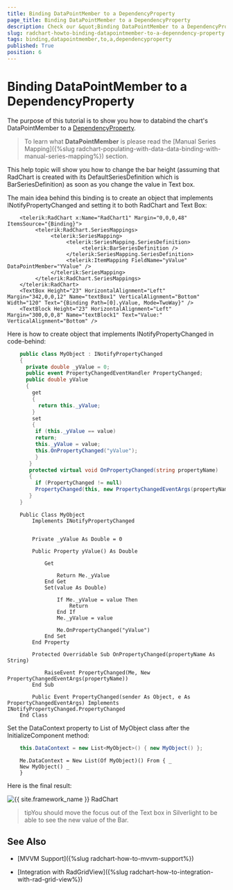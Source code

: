 ```yaml
---
title: Binding DataPointMember to a DependencyProperty
page_title: Binding DataPointMember to a DependencyProperty
description: Check our &quot;Binding DataPointMember to a DependencyProperty&quot; documentation article for the RadChart {{ site.framework_name }} control.
slug: radchart-howto-binding-datapointmember-to-a-depenndency-property
tags: binding,datapointmember,to,a,dependencyproperty
published: True
position: 6
---
```


# Binding DataPointMember to a DependencyProperty



The purpose of this tutorial is to show you how to databind the chart's DataPointMember to a [DependencyProperty](http://msdn.microsoft.com/en-us/library/ms752914.aspx).

>To learn what __DataPointMember__ is please read the [Manual Series Mapping]({%slug radchart-populating-with-data-data-binding-with-manual-series-mapping%}) section.

This help topic will show you how to change the bar height (assuming that RadChart is created with its DefaultSeriesDefinition which is BarSeriesDefinition) as soon as you change the value in Text box.

The main idea behind this binding is to create an object that implements INotifyPropertyChanged and setting it to both RadChart and Text Box:



```XAML
	<telerik:RadChart x:Name="RadChart1" Margin="0,0,0,48" ItemsSource="{Binding}">
	     <telerik:RadChart.SeriesMappings>
	          <telerik:SeriesMapping>
	               <telerik:SeriesMapping.SeriesDefinition>
	                    <telerik:BarSeriesDefinition />
	               </telerik:SeriesMapping.SeriesDefinition>
	               <telerik:ItemMapping FieldName="yValue" DataPointMember="YValue" />
	          </telerik:SeriesMapping>
	     </telerik:RadChart.SeriesMappings>
	</telerik:RadChart>
	<TextBox Height="23" HorizontalAlignment="Left" Margin="342,0,0,12" Name="textBox1" VerticalAlignment="Bottom" Width="120" Text="{Binding Path=[0].yValue, Mode=TwoWay}" />
	<TextBlock Height="23" HorizontalAlignment="Left" Margin="300,0,0,8" Name="textBlock1" Text="Value:" VerticalAlignment="Bottom" />
```



Here is how to create object that implements INotifyPropertyChanged in code-behind: 



```C#
	public class MyObject : INotifyPropertyChanged
	{
	  private double _yValue = 0;
	  public event PropertyChangedEventHandler PropertyChanged;
	  public double yValue
	  {
	    get
	    {
	      return this._yValue;
	    }
	    set
	    {
	     if (this._yValue == value)
	     return;
	     this._yValue = value;
	     this.OnPropertyChanged("yValue");
	     }
	   }
	   protected virtual void OnPropertyChanged(string propertyName)
	   {
	     if (PropertyChanged != null)
	     PropertyChanged(this, new PropertyChangedEventArgs(propertyName));
	   }
	}
```
```VB.NET
	Public Class MyObject
	    Implements INotifyPropertyChanged
	
	
	    Private _yValue As Double = 0
	
	    Public Property yValue() As Double
	
	        Get
	
	            Return Me._yValue
	        End Get
	        Set(value As Double)
	
	            If Me._yValue = value Then
	                Return
	            End If
	            Me._yValue = value
	
	            Me.OnPropertyChanged("yValue")
	        End Set
	    End Property
	
	    Protected Overridable Sub OnPropertyChanged(propertyName As String)
	
	        RaiseEvent PropertyChanged(Me, New PropertyChangedEventArgs(propertyName))
	    End Sub
	
	    Public Event PropertyChanged(sender As Object, e As PropertyChangedEventArgs) Implements INotifyPropertyChanged.PropertyChanged
	End Class
```



Set the DataContext property to List of MyObject class after the InitializeComponent method:



```C#
	this.DataContext = new List<MyObject>() { new MyObject() };
```
```VB.NET
	Me.DataContext = New List(Of MyObject)() From { _
	New MyObject() _
	}
```



Here is the final result: 

![{{ site.framework_name }} RadChart  ](images/RadChart_HowToDependencyProperty.PNG)

>tipYou should move the focus out of the Text box in Silverlight to be able to see the new value of the Bar. 

## See Also

 * [MVVM Support]({%slug radchart-how-to-mvvm-support%})

 * [Integration with RadGridView]({%slug radchart-how-to-integration-with-rad-grid-view%})
